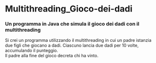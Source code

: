 # Multithreading_Gioco-dei-dadi
### Un programma in Java che simula il gioco dei dadi con il multithreading

Si crei un programma utilizzando il multithreading in cui un padre istanzia due figli che giocano a dadi. Ciascuno lancia due dadi per 10 volte, accumulando il punteggio. 
<br>Il padre alla fine del gioco decreta chi ha vinto.
